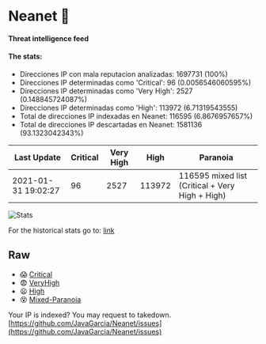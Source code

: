 # Neanet :hocho:
#### Threat intelligence feed
#### The stats:

- Direcciones IP con mala reputacion analizadas: 1697731 (100%)
- Direcciones IP determinadas como 'Critical':  96 (0.0056546060595%)
- Direcciones IP determinadas como 'Very High':  2527 (0.148845724087%)
- Direcciones IP determinadas como 'High':  113972 (6.71319543555)
- Total de direcciones IP indexadas en Neanet:  116595 (6.8676957657%)
- Total de direcciones IP descartadas en Neanet:  1581136 (93.1323042343%)

| Last Update | Critical | Very High | High | Paranoia |
| --- | --- | --- | --- | --- |
| 2021-01-31 19:02:27 | 96 | 2527 | 113972 | 116595 mixed list (Critical + Very High + High)|

![Stats](https://docs.google.com/spreadsheets/d/e/2PACX-1vSnaNMIXVabIpDJjufMlzH7poXnshF3mgd8Is1g9ytUEzVsP5my4Trn8f-xkoLLQ38xpL3HtmUexLo6/pubchart?oid=501124687&format=image)

For the historical stats go to: [link](/stats.csv)
## Raw
- :scream: [Critical](https://raw.githubusercontent.com/JavaGarcia/Neanet/master/blacklists/neanet_critical.txt)
- :fearful: [VeryHigh](https://raw.githubusercontent.com/JavaGarcia/Neanet/master/blacklists/neanet_veryHigh.txtt)
- :frowning: [High](https://raw.githubusercontent.com/JavaGarcia/Neanet/master/blacklists/neanet_high.txt)
- :dizzy_face: [Mixed-Paranoia](https://raw.githubusercontent.com/JavaGarcia/Neanet/master/blacklists/neanet_all.txt)


Your IP is indexed? You may request to takedown. [https://github.com/JavaGarcia/Neanet/issues](https://github.com/JavaGarcia/Neanet/issues)

























































































































































































































































































































































































































































































































































































































































































































































































































































































































































































































































































































































































































































































































































































































































































































































































































































































































































































































































































































































































































































































































































































































































































































































































































































































































































































































































































































































































































































































































































































































































































































































































































































































































































































































































































































































































































































































































































































































































































































































































































